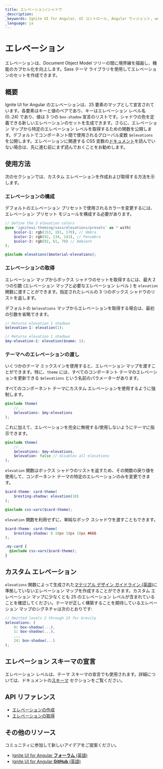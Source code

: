 ```yaml
---
title: エレベーション/シャドウ
_description:
_keywords: Ignite UI for Angular, UI コントロール, Angular ウィジェット, web ウィジェット, UI ウィジェット, Angular, ネイティブ Angular コンポーネント スイート, ネイティブ Angular コントロール, ネイティブ Angular コンポーネント ライブラリ
_language: ja
---
```


# エレベーション
<p class="highlight">エレベーションは、Document Object Model ツリーの間に境界線を描画し、機能のカプセル化を向上します。Sass テーマ ライブラリを使用してエレベーションのセットを作成できます。</p>
<div class="divider"></div>

## 概要
Ignite UI for Angular のエレベーションは、25 要素のマップとして宣言されています。各要素はキーと値のペアであり、キーはエレベーション レベル名 (0..24) であり、値は 3 つの `box-shadow` 宣言のリストです。シャドウの色を定義できる新しいエレベーションのセットを生成できます。さらに、エレベーション マップから特定のエレベーション レベルを取得するための関数を公開します。デフォルトでコンポーネント間で使用されるグローバル変数 `$elevations` を公開します。エレベーションに関連する CSS 変数の[ドキュメント](../elevations.md)を読んでいない場合は、先に進む前にまず読んでおくことをお勧めします。

## 使用方法
次のセクションでは、カスタム エレベーションを作成および取得する方法を示します。

### エレベーションの構成

デフォルトのエレベーション プリセットで使用されるカラーを変更するには、エレベーション プリセット モジュールを構成する必要があります。

```scss
// Define the 3 elevation colors
@use 'igniteui-theming/sass/elevations/presets' as * with(
    $color-1: rgb(153, 191, 170), // Umbra
    $color-2: rgb(92, 134, 141), // Penumbra
    $color-3: rgb(92, 61, 70) // Ambient
);

@include elevations($material-elevations);
```

### エレベーションの取得

エレベーション マップからボックス シャドウのセットを取得するには、最大 2 つの引数 (エレベーション マップと必要なエレベーション レベル ) を `elevation` 関数に渡すことができます。指定されたレベルの 3 つのボックス シャドウのリストを返します。

デフォルトの `$elevations` マップからエレベーションを取得する場合は、最初の引数を省略できます。

```scss
// Returns elevation 1 shadows
$elevation-1: elevation(1);

// Returns elevation 1 shadows
$my-elevation-1: elevation($name: 1);
```

### テーマへのエレベーションの渡し

いくつかのテーマ ミックスインを使用すると、エレベーション マップを渡すことができます。特に、`theme` には、すべてのコンポーネント テーマのエレベーションを更新できる `$elevations` という名前のパラメーターがあります。

すべてのコンポーネント テーマにカスタム エレベーションを使用するように強制します。

```scss
@include theme(
    //...
    $elevations: $my-elevations
);
```

これに加えて、エレベーションを完全に無視する/使用しないようにテーマに指示できます。

```scss
@include theme(
    //...
    $elevations: $my-elevations,
    $elevation: false // disables all elevations
);
```

`elevation` 関数はボックス シャドウのリストを返すため、その関数の戻り値を使用して、コンポーネント テーマの特定のエレベーションのみを変更できます。 

```scss
$card-theme: card-theme(
    $resting-shadow: elevation(10)
);

@include css-vars($card-theme);
```

`elevation` 関数を利用せずに、単純なボック スシャドウを渡すこともできます。
```scss
$card-theme: card-theme(
    $resting-shadow: 0 10px 10px 10px #666
);

.my-card {
  @include css-vars($card-theme);
}
```
<div class="divider--half"></div>

## カスタム エレベーション 
`elevations` 関数によって生成された[マテリアル デザイン ガイドライン (英語)](https://material.io/design/environment/elevation.html)に準拠していないエレベーション マップを作成することができます。カスタム エレベーション マップに少なくとも 25 のエレベーション レベルが含まれていることを確認してください。テーマが正しく構築することを期待しているエレベーション マップのシグネチャは次のとおりです:

```scss
// Omitted levels 2 through 23 for brevity
$elevations: (
    0: box-shadow(...),
    1: box-shadow(...),
    ...
    24: box-shadow(...)
);
```

## エレベーション スキーマの宣言
エレベーション レベルは、テーマ スキーマの宣言でも使用されます。詳細については、ドキュメントの[スキーマ](schemas.md) セクションをご覧ください。
<div class="divider--half"></div>

## API リファレンス

* [エレベーションの作成]({environment:sassApiUrl}/elevations#function-elevations)
* [エレベーションの取得]({environment:sassApiUrl}/elevations#function-elevation)


## その他のリソース
<div class="divider--half"></div>

コミュニティに参加して新しいアイデアをご提案ください。
* [Ignite UI for Angular **フォーラム** (英語)](https://www.infragistics.com/community/forums/f/ignite-ui-for-angular)
* [Ignite UI for Angular **GitHub** (英語)](https://github.com/IgniteUI/igniteui-angular)
